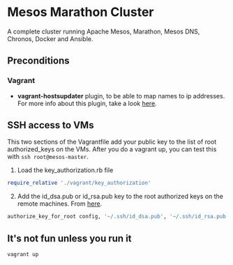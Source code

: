 # Mesos Marathon Cluster
A complete cluster running Apache Mesos, Marathon, Mesos DNS, Chronos, Docker and Ansible.


## Preconditions

### Vagrant
- **vagrant-hostsupdater** plugin, to be able to map names to ip addresses. For more info about this plugin, take a look [here](https://github.com/cogitatio/vagrant-hostsupdater).

## SSH access to VMs

This two sections of the Vagrantfile add your public key to the list of root authorized_keys on the VMs. After you do a vagrant up, you can test this with `ssh root@mesos-master`. 

1) Load the key_authorization.rb file

```ruby
require_relative './vagrant/key_authorization'
```

2) Add the id_dsa.pub or id_rsa.pub key to the root authorized keys on the remote machines. From [here](https://gist.githubusercontent.com/maxim/dafc3b6da5754419babb/raw/7789793ed7e799dc22e6222c30c6130f34a055e7/key_authorization.rb).

```ruby
authorize_key_for_root config, '~/.ssh/id_dsa.pub', '~/.ssh/id_rsa.pub'
```
    
## It's not fun unless you run it

```
vagrant up
```
